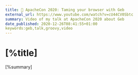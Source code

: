```yaml
---
title: 📼 ApacheCon 2020: Taming your browser with Geb
external_url: https://www.youtube.com/watch?v=cU44CV0Sbtc
summary: Video of my talk at ApacheCon 2020 about Geb
date_published: 2020-12-26T08:41:55+01:00
keywords:geb,talk,groovy,video
---
```

# [%title]

[%summary]
